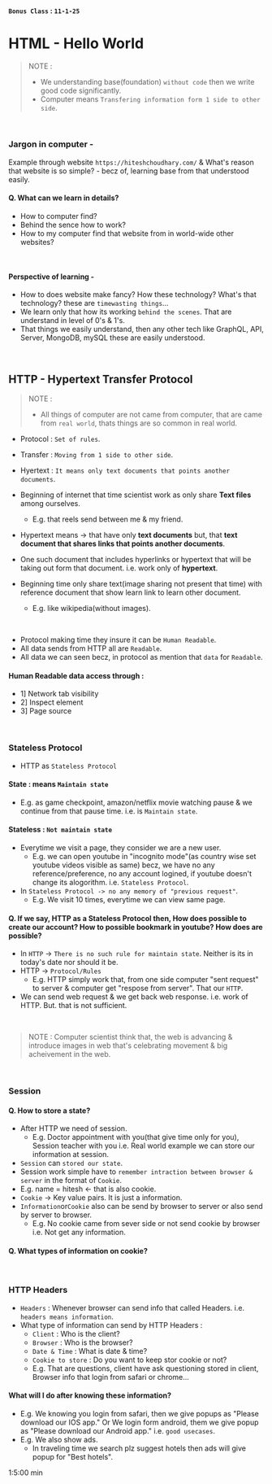 
#### `Bonus Class` : `11-1-25`

# HTML - Hello World

> NOTE :
> - We understanding base(foundation) `without code` then we write good code significantly.
> - Computer means `Transfering information form 1 side to other side`.
<br>

### Jargon in computer -
Example through website `https://hiteshchoudhary.com/` & What's reason that website is so simple? - becz of, learning base from that understood easily.
<br>

#### Q. What can we learn in details?
  - How to computer find?
  - Behind the sence how to work?
  - How to my computer find that website from in world-wide other websites?
<br>

#### Perspective of learning -
- How to does website make fancy? How these technology?  What's that technology? these are `timewasting things`...
- We learn only that how its working `behind the scenes`. That are understand in level of 0's & 1's.
- That things we easily understand, then any other tech like GraphQL, API, Server, MongoDB, mySQL these are easily understood.
<br>

## HTTP - Hypertext Transfer Protocol

> NOTE :
> - All things of computer are not came from computer, that are came from `real world`, thats things are so common in real world.

- Protocol : `Set of rules`.
- Transfer : `Moving from 1 side to other side`.
- Hyertext : `It means only text documents that points another documents`.
    
- Beginning of internet that time scientist work as only share <b>Text files</b> among ourselves.
  - E.g. that reels send between me & my friend.
- Hypertext means -> that have only <b>text documents</b> but, that <b>text document that shares links that points another documents</b>.
- One such document that includes hyperlinks or hypertext that will be taking out form that document. i.e. work only of <b>hypertext</b>.
- Beginning time only share text(image sharing not present that time) with reference document that show learn link to learn other document.
  - E.g. like wikipedia(without images).
<br>

- Protocol making time they insure it can be `Human Readable`.
- All data sends from HTTP all are `Readable`.
- All data we can seen becz, in protocol as mention that `data` for `Readable`.

#### Human Readable data access through :
  - 1] Network tab visibility
  - 2] Inspect element
  - 3] Page source
<br>

### Stateless Protocol

- HTTP as `Stateless Protocol`

#### State : means `Maintain state`
  - E.g. as game checkpoint, amazon/netflix movie watching pause & we continue from that pause time. i.e. is  `Maintain state`.

#### Stateless : `Not maintain state`
  - Everytime we visit a page, they consider we are a new user.
    - E.g. we can open youtube in "incognito mode"(as country wise set youtube videos visible as same) becz, we have no any reference/preference, no any account logined, if youtube doesn't change its alogorithm. i.e. `Stateless Protocol`.
  - In `Stateless Protocol -> no any memory of "previous request"`.
    - E.g. We visit 10 times, everytime we can view same page.

#### Q. If we say, HTTP as a Stateless Protocol then, How does possible to create our account? How to possible bookmark in youtube? How does are possible?
- In `HTTP` -> `There is no such rule for maintain state`. Neither is its in today's date nor should it be.
- HTTP -> `Protocol/Rules`
  - E.g. HTTP simply work that, from one side computer "sent request" to server & computer get "respose from server". That our `HTTP`.
- We can send web request & we get back web response. i.e. work of HTTP. But. that is not sufficient.
<br>

> NOTE : Computer scientist think that, the web is advancing & introduce images in web that's celebrating movement & big acheivement in the web.
<br>


### Session

#### Q. How to store a state?
- After HTTP we need of session.
  - E.g. Doctor appointment with you(that give time only for you), Session teacher with you i.e. Real world example we can store our information at session.
- `Session` can `stored our state`.
-  Session work simple have to `remember intraction between browser & server` in the format of `Cookie`.
-  E.g. name = hitesh <- that is also cookie.
- `Cookie` -> Key value pairs. It is just a information.
- `Information`or`Cookie` also can be send by browser to server or also send by server to browser.
  - E.g. No cookie came from sever side or not send cookie by browser i.e. Not get any information. 

#### Q. What types of information on cookie?
<br>

### HTTP Headers 
- `Headers` : Whenever browser can send info that called Headers. i.e. `headers means information`.
- What type of information can send by HTTP Headers :
  - `Client` : Who is the client?
  - `Browser` : Who is the browser?
  - `Date & Time` : What is date & time?
  - `Cookie to store` : Do you want to keep stor cookie or not?
  - E.g. That are questions, client have ask questioning stored in client, Browser info that login from safari or chrome...

#### What will I do after knowing these information?
- E.g. We knowing you login from safari, then we give popups as "Please download our IOS app." Or We login form android, them we give popup as "Please download our Android app." i.e. `good usecases`.
- E.g. We also show ads.
  - In traveling time we search plz suggest hotels then ads will give popup for "Best hotels". 

1:5:00 min
